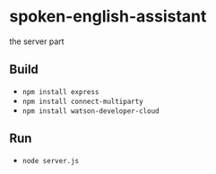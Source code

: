 # spoken-english-assistant
the server part

## Build

- ``npm install express``
- ``npm install connect-multiparty``
- ``npm install watson-developer-cloud``


## Run

- ``node server.js``
